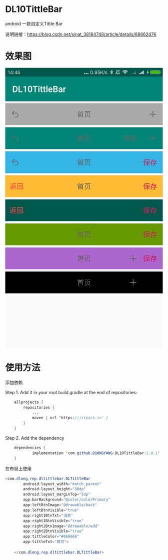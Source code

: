 # DL10TittleBar
android 一款自定义Tittle Bar

说明链接：https://blog.csdn.net/sinat_38184748/article/details/88662476
# 效果图
![](img/demo.png)
# 使用方法
添加依赖

Step 1. Add it in your root build.gradle at the end of repositories:

```java
    allprojects {
    	repositories {
    		...
    		maven { url 'https://jitpack.io' }
    	}
    }
```

Step 2. Add the dependency
```java
	dependencies {
	        implementation 'com.github.D10NGYANG:DL10TittleBar:1.0.1'
	}
```
在布局上使用
```java
<com.dlong.rep.dltittlebar.DLTittleBar
        android:layout_width="match_parent"
        android:layout_height="50dp"
        android:layout_marginTop="5dp"
        app:barBackground="@color/colorPrimary"
        app:leftBtnImage="@drawable/back"
        app:leftBtnVisible="true"
        app:right1BtnTxt="消息"
        app:right1BtnVisible="true"
        app:right2BtnImage="@drawable/add"
        app:right2BtnVisible="true"
        app:tittleColor="#666666"
        app:tittleTxt="首页">

    </com.dlong.rep.dltittlebar.DLTittleBar>
```
